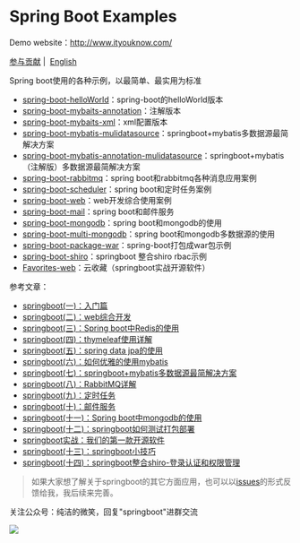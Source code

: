 # Spring Boot Examples

Demo website：http://www.ityouknow.com/

[参与贡献](https://github.com/ityouknow/spring-boot-examples/issues)&nbsp;| &nbsp;[English](README_EN.md)


Spring boot使用的各种示例，以最简单、最实用为标准

                           
- [spring-boot-helloWorld](https://github.com/ityouknow/spring-boot-examples/tree/master/spring-boot-helloWorld)：spring-boot的helloWorld版本
- [spring-boot-mybaits-annotation](https://github.com/ityouknow/spring-boot-examples/tree/master/spring-boot-mybatis-annotation)：注解版本
- [spring-boot-mybaits-xml](https://github.com/ityouknow/spring-boot-examples/tree/master/spring-boot-mybatis-xml)：xml配置版本
- [spring-boot-mybatis-mulidatasource](https://github.com/ityouknow/spring-boot-examples/tree/master/spring-boot-mybatis-mulidatasource)：springboot+mybatis多数据源最简解决方案
- [spring-boot-mybatis-annotation-mulidatasource](https://github.com/ityouknow/spring-boot-examples/tree/master/spring-boot-mybatis-annotation-mulidatasource)：springboot+mybatis（注解版）多数据源最简解决方案
- [spring-boot-rabbitmq](https://github.com/ityouknow/spring-boot-examples/tree/master/spring-boot-rabbitmq)：spring boot和rabbitmq各种消息应用案例
- [spring-boot-scheduler](https://github.com/ityouknow/spring-boot-examples/tree/master/spring-boot-scheduler)：spring boot和定时任务案例
- [spring-boot-web](https://github.com/ityouknow/spring-boot-examples/tree/master/spring-boot-web)：web开发综合使用案例
- [spring-boot-mail](https://github.com/ityouknow/spring-boot-examples/tree/master/spring-boot-mail)：spring boot和邮件服务
- [spring-boot-mongodb](https://github.com/ityouknow/spring-boot-examples/tree/master/spring-boot-mongodb)：spring boot和mongodb的使用
- [spring-boot-multi-mongodb](https://github.com/ityouknow/spring-boot-examples/tree/master/spring-boot-multi-mongodb)：spring boot和mongodb多数据源的使用
- [spring-boot-package-war](https://github.com/ityouknow/spring-boot-examples/tree/master/spring-boot-package-war)：spring-boot打包成war包示例
- [spring-boot-shiro](https://github.com/ityouknow/spring-boot-examples/tree/master/spring-boot-shiro)：springboot 整合shiro rbac示例
- [Favorites-web](https://github.com/cloudfavorites/favorites-web)：云收藏（springboot实战开源软件）



参考文章：

- [springboot(一)：入门篇](http://www.ityouknow.com/springboot/2016/01/06/springboot(%E4%B8%80)-%E5%85%A5%E9%97%A8%E7%AF%87.html)
- [springboot(二)：web综合开发](http://www.ityouknow.com/springboot/2016/02/03/springboot(%E4%BA%8C)-web%E7%BB%BC%E5%90%88%E5%BC%80%E5%8F%91.html)
- [springboot(三)：Spring boot中Redis的使用](http://www.ityouknow.com/springboot/2016/03/06/springboot(%E4%B8%89)-Spring-Boot%E4%B8%ADRedis%E7%9A%84%E4%BD%BF%E7%94%A8.html)
- [springboot(四)：thymeleaf使用详解](http://www.ityouknow.com/springboot/2016/05/01/springboot(%E5%9B%9B)-thymeleaf%E4%BD%BF%E7%94%A8%E8%AF%A6%E8%A7%A3.html)
- [springboot(五)：spring data jpa的使用](http://www.ityouknow.com/springboot/2016/08/20/springboot(%E4%BA%94)-spring-data-jpa%E7%9A%84%E4%BD%BF%E7%94%A8.html)
- [springboot(六)：如何优雅的使用mybatis](http://www.ityouknow.com/springboot/2016/11/06/springboot(%E5%85%AD)-%E5%A6%82%E4%BD%95%E4%BC%98%E9%9B%85%E7%9A%84%E4%BD%BF%E7%94%A8mybatis.html)
- [springboot(七)：springboot+mybatis多数据源最简解决方案](http://www.ityouknow.com/springboot/2016/11/25/springboot(%E4%B8%83)-springboot+mybatis%E5%A4%9A%E6%95%B0%E6%8D%AE%E6%BA%90%E6%9C%80%E7%AE%80%E8%A7%A3%E5%86%B3%E6%96%B9%E6%A1%88.html)
- [springboot(八)：RabbitMQ详解](http://www.ityouknow.com/springboot/2016/11/30/springboot(%E5%85%AB)-RabbitMQ%E8%AF%A6%E8%A7%A3.html)
- [springboot(九)：定时任务](http://www.ityouknow.com/springboot/2016/12/02/springboot(%E4%B9%9D)-%E5%AE%9A%E6%97%B6%E4%BB%BB%E5%8A%A1.html)
- [springboot(十)：邮件服务](http://www.ityouknow.com/springboot/2017/05/06/springboot-mail.html)
- [springboot(十一)：Spring boot中mongodb的使用](http://www.ityouknow.com/springboot/2017/05/08/springboot-mongodb.html)
- [springboot(十二)：springboot如何测试打包部署](http://www.ityouknow.com/springboot/2017/05/09/springboot-deploy.html)
- [springboot实战：我们的第一款开源软件](http://www.ityouknow.com/springboot/2016/09/26/springboot%E5%AE%9E%E6%88%98-%E6%88%91%E4%BB%AC%E7%9A%84%E7%AC%AC%E4%B8%80%E6%AC%BE%E5%BC%80%E6%BA%90%E8%BD%AF%E4%BB%B6.html)
- [springboot(十三)：springboot小技巧](http://www.ityouknow.com/springboot/2017/06/22/springboot-tips.html)
- [springboot(十四)：springboot整合shiro-登录认证和权限管理](http://www.ityouknow.com/springboot/2017/06/26/springboot-shiro.html)

> 如果大家想了解关于springboot的其它方面应用，也可以以[issues](https://github.com/ityouknow/spring-boot-examples/issues)的形式反馈给我，我后续来完善。

 
关注公众号：纯洁的微笑，回复"springboot"进群交流

![](http://www.ityouknow.com/assets/images/keeppuresmile.jpg)

